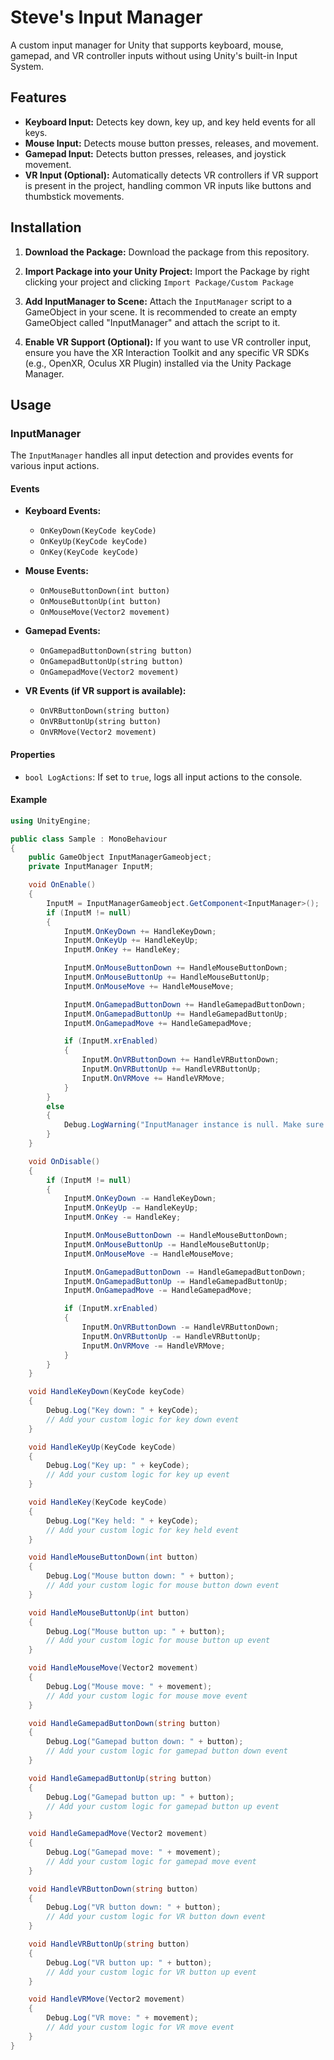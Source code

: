 # Steve's Input Manager

A custom input manager for Unity that supports keyboard, mouse, gamepad, and VR controller inputs without using Unity's built-in Input System.

## Features

- **Keyboard Input:** Detects key down, key up, and key held events for all keys.
- **Mouse Input:** Detects mouse button presses, releases, and movement.
- **Gamepad Input:** Detects button presses, releases, and joystick movement.
- **VR Input (Optional):** Automatically detects VR controllers if VR support is present in the project, handling common VR inputs like buttons and thumbstick movements.

## Installation

1. **Download the Package:**
   Download the package from this repository.

2. **Import Package into your Unity Project:**
    Import the Package by right clicking your project and clicking `Import Package/Custom Package`

3. **Add InputManager to Scene:**
   Attach the `InputManager` script to a GameObject in your scene. It is recommended to create an empty GameObject called "InputManager" and attach the script to it.

4. **Enable VR Support (Optional):**
   If you want to use VR controller input, ensure you have the XR Interaction Toolkit and any specific VR SDKs (e.g., OpenXR, Oculus XR Plugin) installed via the Unity Package Manager.

## Usage

### InputManager

The `InputManager` handles all input detection and provides events for various input actions.

#### Events

- **Keyboard Events:**
  - `OnKeyDown(KeyCode keyCode)`
  - `OnKeyUp(KeyCode keyCode)`
  - `OnKey(KeyCode keyCode)`

- **Mouse Events:**
  - `OnMouseButtonDown(int button)`
  - `OnMouseButtonUp(int button)`
  - `OnMouseMove(Vector2 movement)`

- **Gamepad Events:**
  - `OnGamepadButtonDown(string button)`
  - `OnGamepadButtonUp(string button)`
  - `OnGamepadMove(Vector2 movement)`

- **VR Events (if VR support is available):**
  - `OnVRButtonDown(string button)`
  - `OnVRButtonUp(string button)`
  - `OnVRMove(Vector2 movement)`

#### Properties

- `bool LogActions`: If set to `true`, logs all input actions to the console.

#### Example

```csharp
using UnityEngine;

public class Sample : MonoBehaviour
{
    public GameObject InputManagerGameobject;
    private InputManager InputM;

    void OnEnable()
    {
        InputM = InputManagerGameobject.GetComponent<InputManager>();
        if (InputM != null)
        {
            InputM.OnKeyDown += HandleKeyDown;
            InputM.OnKeyUp += HandleKeyUp;
            InputM.OnKey += HandleKey;

            InputM.OnMouseButtonDown += HandleMouseButtonDown;
            InputM.OnMouseButtonUp += HandleMouseButtonUp;
            InputM.OnMouseMove += HandleMouseMove;

            InputM.OnGamepadButtonDown += HandleGamepadButtonDown;
            InputM.OnGamepadButtonUp += HandleGamepadButtonUp;
            InputM.OnGamepadMove += HandleGamepadMove;

            if (InputM.xrEnabled)
            {
                InputM.OnVRButtonDown += HandleVRButtonDown;
                InputM.OnVRButtonUp += HandleVRButtonUp;
                InputM.OnVRMove += HandleVRMove;
            }
        }
        else
        {
            Debug.LogWarning("InputManager instance is null. Make sure InputManager script is attached to a GameObject in the scene.");
        }
    }

    void OnDisable()
    {
        if (InputM != null)
        {
            InputM.OnKeyDown -= HandleKeyDown;
            InputM.OnKeyUp -= HandleKeyUp;
            InputM.OnKey -= HandleKey;

            InputM.OnMouseButtonDown -= HandleMouseButtonDown;
            InputM.OnMouseButtonUp -= HandleMouseButtonUp;
            InputM.OnMouseMove -= HandleMouseMove;

            InputM.OnGamepadButtonDown -= HandleGamepadButtonDown;
            InputM.OnGamepadButtonUp -= HandleGamepadButtonUp;
            InputM.OnGamepadMove -= HandleGamepadMove;

            if (InputM.xrEnabled)
            {
                InputM.OnVRButtonDown -= HandleVRButtonDown;
                InputM.OnVRButtonUp -= HandleVRButtonUp;
                InputM.OnVRMove -= HandleVRMove;
            }
        }
    }

    void HandleKeyDown(KeyCode keyCode)
    {
        Debug.Log("Key down: " + keyCode);
        // Add your custom logic for key down event
    }

    void HandleKeyUp(KeyCode keyCode)
    {
        Debug.Log("Key up: " + keyCode);
        // Add your custom logic for key up event
    }

    void HandleKey(KeyCode keyCode)
    {
        Debug.Log("Key held: " + keyCode);
        // Add your custom logic for key held event
    }

    void HandleMouseButtonDown(int button)
    {
        Debug.Log("Mouse button down: " + button);
        // Add your custom logic for mouse button down event
    }

    void HandleMouseButtonUp(int button)
    {
        Debug.Log("Mouse button up: " + button);
        // Add your custom logic for mouse button up event
    }

    void HandleMouseMove(Vector2 movement)
    {
        Debug.Log("Mouse move: " + movement);
        // Add your custom logic for mouse move event
    }

    void HandleGamepadButtonDown(string button)
    {
        Debug.Log("Gamepad button down: " + button);
        // Add your custom logic for gamepad button down event
    }

    void HandleGamepadButtonUp(string button)
    {
        Debug.Log("Gamepad button up: " + button);
        // Add your custom logic for gamepad button up event
    }

    void HandleGamepadMove(Vector2 movement)
    {
        Debug.Log("Gamepad move: " + movement);
        // Add your custom logic for gamepad move event
    }

    void HandleVRButtonDown(string button)
    {
        Debug.Log("VR button down: " + button);
        // Add your custom logic for VR button down event
    }

    void HandleVRButtonUp(string button)
    {
        Debug.Log("VR button up: " + button);
        // Add your custom logic for VR button up event
    }

    void HandleVRMove(Vector2 movement)
    {
        Debug.Log("VR move: " + movement);
        // Add your custom logic for VR move event
    }
}

